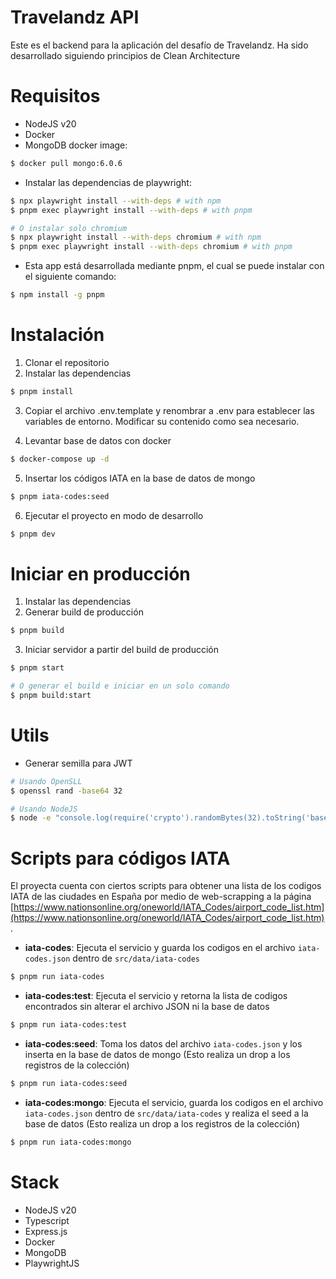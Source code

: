 # Travelandz API

Este es el backend para la aplicación del desafío de Travelandz. Ha sido desarrollado siguiendo principios de Clean Architecture

# Requisitos

- NodeJS v20
- Docker
- MongoDB docker image:

```bash
$ docker pull mongo:6.0.6
```

- Instalar las dependencias de playwright:

```bash
$ npx playwright install --with-deps # with npm
$ pnpm exec playwright install --with-deps # with pnpm

# O instalar solo chromium
$ npx playwright install --with-deps chromium # with npm
$ pnpm exec playwright install --with-deps chromium # with pnpm
```

- Esta app está desarrollada mediante pnpm, el cual se puede instalar con el siguiente comando:

```bash
$ npm install -g pnpm
```

# Instalación

1. Clonar el repositorio
2. Instalar las dependencias

```bash
$ pnpm install
```

3. Copiar el archivo .env.template y renombrar a .env para establecer las variables de entorno. Modificar su contenido como sea necesario.

4. Levantar base de datos con docker

```bash
$ docker-compose up -d
```

5. Insertar los códigos IATA en la base de datos de mongo

```bash
$ pnpm iata-codes:seed
```

6. Ejecutar el proyecto en modo de desarrollo

```bash
$ pnpm dev
```

# Iniciar en producción

1. Instalar las dependencias
2. Generar build de producción

```bash
$ pnpm build
```

3. Iniciar servidor a partir del build de producción

```bash
$ pnpm start

# O generar el build e iniciar en un solo comando
$ pnpm build:start
```

# Utils

- Generar semilla para JWT

```bash
# Usando OpenSLL
$ openssl rand -base64 32

# Usando NodeJS
$ node -e "console.log(require('crypto').randomBytes(32).toString('base64'));"
```

# Scripts para códigos IATA

El proyecta cuenta con ciertos scripts para obtener una lista de los codigos IATA de las ciudades en España por medio de web-scrapping a la página [https://www.nationsonline.org/oneworld/IATA_Codes/airport_code_list.htm](https://www.nationsonline.org/oneworld/IATA_Codes/airport_code_list.htm).

- **iata-codes**:
  Ejecuta el servicio y guarda los codigos en el archivo `iata-codes.json` dentro de `src/data/iata-codes`

```bash
$ pnpm run iata-codes
```

- **iata-codes:test**:
  Ejecuta el servicio y retorna la lista de codigos encontrados sin alterar el archivo JSON ni la base de datos

```bash
$ pnpm run iata-codes:test
```

- **iata-codes:seed**:
  Toma los datos del archivo `iata-codes.json` y los inserta en la base de datos de mongo (Esto realiza un drop a los registros de la colección)

```bash
$ pnpm run iata-codes:seed
```

- **iata-codes:mongo**:
  Ejecuta el servicio, guarda los codigos en el archivo `iata-codes.json` dentro de `src/data/iata-codes` y realiza el seed a la base de datos (Esto realiza un drop a los registros de la colección)

```bash
$ pnpm run iata-codes:mongo
```

# Stack

- NodeJS v20
- Typescript
- Express.js
- Docker
- MongoDB
- PlaywrightJS
